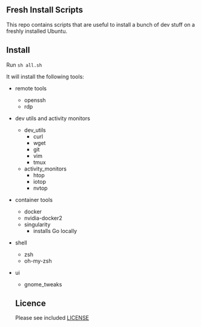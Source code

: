 ## Fresh Install Scripts

This repo contains scripts that are useful to install a bunch of dev stuff on a freshly installed Ubuntu.

## Install

Run `sh all.sh`

It will install the following tools:

- remote tools
    - openssh
    - rdp

- dev utils and activity monitors 
    - dev_utils
        - curl
        - wget
        - git
        - vim
        - tmux
    - activity_monitors
        - htop
        - iotop
        - nvtop

- container tools
    - docker
    - nvidia-docker2
    - singularity
        - installs Go locally

- shell
    - zsh
    - oh-my-zsh

- ui
    - gnome_tweaks

    ## Licence

    Please see included [LICENSE](LICENSE)